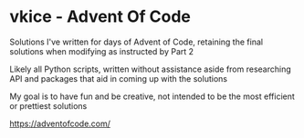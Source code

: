 # vkice - Advent Of Code

Solutions I've written for days of Advent of Code, retaining the final solutions when modifying as instructed by Part 2

Likely all Python scripts, written without assistance aside from researching API and packages that aid in coming up with the solutions

My goal is to have fun and be creative, not intended to be the most efficient or prettiest solutions

https://adventofcode.com/